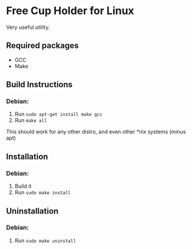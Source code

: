 # Free Cup Holder for Linux
Very useful utility.

## Required packages
- GCC
- Make

## Build Instructions
### Debian:
1. Run `sudo apt-get install make gcc`
2. Run `make all`

This should work for any other distro, and even other *nix systems (minus apt)

## Installation
### Debian:
1. Build it
2. Run `sudo make install`

## Uninstallation
### Debian:
1. Run `sudo make uninstall`
